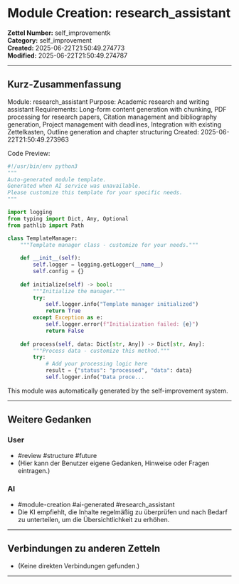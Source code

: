 # Module Creation: research_assistant

**Zettel Number:** self_improvementk  
**Category:** self_improvement  
**Created:** 2025-06-22T21:50:49.274773  
**Modified:** 2025-06-22T21:50:49.274787  

---

## Kurz-Zusammenfassung
Module: research_assistant
Purpose: Academic research and writing assistant
Requirements: Long-form content generation with chunking, PDF processing for research papers, Citation management and bibliography generation, Project management with deadlines, Integration with existing Zettelkasten, Outline generation and chapter structuring
Created: 2025-06-22T21:50:49.273963

Code Preview:
```python
#!/usr/bin/env python3
"""
Auto-generated module template.
Generated when AI service was unavailable.
Please customize this template for your specific needs.
"""

import logging
from typing import Dict, Any, Optional
from pathlib import Path

class TemplateManager:
    """Template manager class - customize for your needs."""
    
    def __init__(self):
        self.logger = logging.getLogger(__name__)
        self.config = {}
    
    def initialize(self) -> bool:
        """Initialize the manager."""
        try:
            self.logger.info("Template manager initialized")
            return True
        except Exception as e:
            self.logger.error(f"Initialization failed: {e}")
            return False
    
    def process(self, data: Dict[str, Any]) -> Dict[str, Any]:
        """Process data - customize this method."""
        try:
            # Add your processing logic here
            result = {"status": "processed", "data": data}
            self.logger.info("Data proce...
```

This module was automatically generated by the self-improvement system.

---

## Weitere Gedanken

### User
- #review #structure #future
- (Hier kann der Benutzer eigene Gedanken, Hinweise oder Fragen eintragen.)

### AI
- #module-creation #ai-generated #research_assistant
- Die KI empfiehlt, die Inhalte regelmäßig zu überprüfen und nach Bedarf zu unterteilen, um die Übersichtlichkeit zu erhöhen.

---

## Verbindungen zu anderen Zetteln

- (Keine direkten Verbindungen gefunden.)

---
